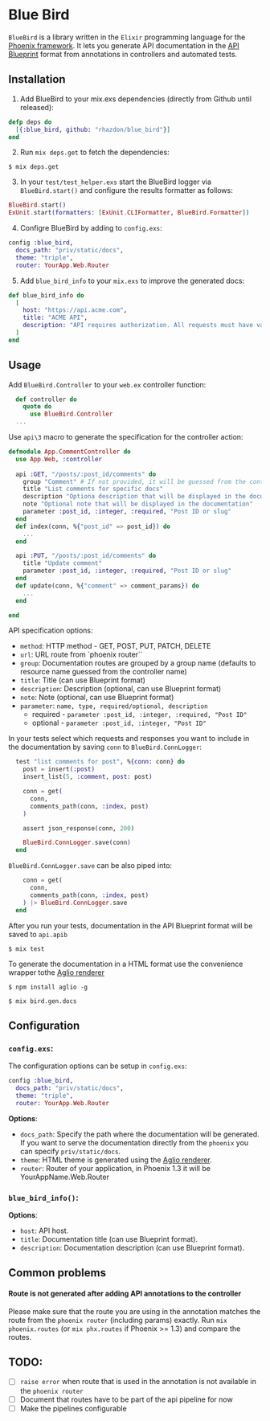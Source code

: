 # Blue Bird

`BlueBird` is a library written in the `Elixir` programming language for the [Phoenix framework](http://www.phoenixframework.org/).
It lets you generate API documentation in the [API Blueprint](https://apiblueprint.org/) format from annotations in controllers and automated tests.


## Installation


1. Add BlueBird to your mix.exs dependencies (directly from Github until released):
```elixir
defp deps do
  [{:blue_bird, github: "rhazdon/blue_bird"}]
end
```

2. Run `mix deps.get` to fetch the dependencies:
```
$ mix deps.get
```

3. In your `test/test_helper.exs` start the BlueBird logger via `BlueBird.start()` and configure the results formatter as follows:
```elixir
BlueBird.start()
ExUnit.start(formatters: [ExUnit.CLIFormatter, BlueBird.Formatter])
```

4. Configre BlueBird by adding to `config.exs`:
```elixir
config :blue_bird,
  docs_path: "priv/static/docs",
  theme: "triple",
  router: YourApp.Web.Router
```

5. Add `blue_bird_info` to your `mix.exs` to improve the generated docs:
```elixir
def blue_bird_info do
  [
    host: "https://api.acme.com",
    title: "ACME API",
    description: "API requires authorization. All requests must have valid `auth_token`"
  ]
end
```

## Usage

Add `BlueBird.Controller` to your `web.ex` controller function:
```elixir
  def controller do
    quote do
      use BlueBird.Controller
  ...
```
Use `api\3` macro to generate the specification for the controller action:

```elixir
defmodule App.CommentController do
  use App.Web, :controller
  
  api :GET, "/posts/:post_id/comments" do
    group "Comment" # If not provided, it will be guessed from the controller name (resource name)
    title "List comments for specific docs"
    description "Optiona description that will be displayed in the documentation"
    note "Optional note that will be displayed in the documentation"
    parameter :post_id, :integer, :required, "Post ID or slug"
  end
  def index(conn, %{"post_id" => post_id}) do
    ...
  end

  api :PUT, "/posts/:post_id/comments" do
    title "Update comment"
    parameter :post_id, :integer, :required, "Post ID or slug"
  end
  def update(conn, %{"comment" => comment_params}) do
    ...
  end

end
```

API specification options:

* `method`: HTTP method - GET, POST, PUT, PATCH, DELETE
* `url`: URL route from `phoenix router``
* `group`: Documentation routes are grouped by a group name (defaults to resource name guessed from the controller name)
* `title`: Title (can use Blueprint format)
* `description`: Description (optional, can use Blueprint format)
* `note`: Note (optional, can use Blueprint format)
* `parameter`: `name, type, required/optional, description`
  * required - `parameter :post_id, :integer, :required, "Post ID"`
  * optional - `parameter :post_id, :integer, "Post ID"`


In your tests select which requests and responses you want to include in the documentation by saving `conn` to `BlueBird.ConnLogger`:

```elixir
  test "list comments for post", %{conn: conn} do
    post = insert(:post)
    insert_list(5, :comment, post: post)

    conn = get(
      conn,
      comments_path(conn, :index, post)
    )

    assert json_response(conn, 200)

    BlueBird.ConnLogger.save(conn)
  end
```

`BlueBird.ConnLogger.save` can be also piped into:

```elixir
    conn = get(
      conn,
      comments_path(conn, :index, post)
    ) |> BlueBird.ConnLogger.save
  end
```

After you run your tests, documentation in the API Blueprint format will be saved to `api.apib`

```
$ mix test
```

To generate the documentation in a HTML format use the convenience wrapper tothe [Aglio renderer](https://github.com/danielgtaylor/aglio)

```
$ npm install aglio -g

$ mix bird.gen.docs
```


## Configuration

### `config.exs`:

The configuration options can be setup in `config.exs`:

```elixir
config :blue_bird,
  docs_path: "priv/static/docs",
  theme: "triple",
  router: YourApp.Web.Router
```

**Options**:

* `docs_path`: Specify the path where the documentation will be generated. If you want to serve the documentation directly from the `phoenix` you can specify `priv/static/docs`.
* `theme`: HTML theme is generated using the [Aglio renderer](https://github.com/danielgtaylor/aglio).
* `router`: Router of your application, in Phoenix 1.3 it will be YourAppName.Web.Router


### `blue_bird_info()`:

**Options**:

* `host`: API host.
* `title`: Documentation title (can use Blueprint format).
* `description`: Documentation description (can use Blueprint format).


## Common problems

#### Route is not generated after adding API annotations to the controller

Please make sure that the route you are using in the annotation matches the route from the `phoenix router` (including params) exactly. Run `mix phoenix.routes` (or `mix phx.routes` if Phoenix >= 1.3) and compare the routes.

## TODO:

- [ ] `raise error` when route that is used in the annotation is not available in the `phoenix router`
- [ ] Document that routes have to be part of the api pipeline for now
- [ ] Make the pipelines configurable
